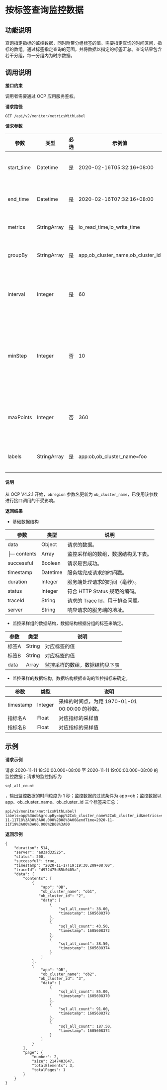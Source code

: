 按标签查询监控数据
================================

**功能说明**
-----------------------------

查询指定指标的监控数据，同时附带分组标签的值。需要指定查询的时间区间，指标的数组。通过标签指定查询的范围，并将数据以指定的标签汇总。查询结果包含若干分组，每一分组内为时序数据。

**调用说明**
-----------------------------

**接口约束**

调用者需要通过 OCP 应用服务鉴权。

**请求路径**

`GET /api/v2/monitor/metricsWithLabel`

**请求参数**

|     参数     |     类型      | 必选 |            示例值             |       描述        |
|------------|-------------|----|----------------------------|-----------------|
| start_time | Datetime    | 是  | 2020-02-16T05:32:16+08:00  | 监控数据的开始时间。      |
| end_time   | Datetime    | 是  | 2020-02-16T07:32:16+08:00  | 监控数据的结束时间。      |
| metrics    | StringArray | 是  | io_read_time,io_write_time | 监控指标的数组。        |
| groupBy    | StringArray | 是  | app,ob_cluster_name,ob_cluster_id | 监控数据的汇总标签。      |
| interval   | Integer     | 是  | 60                         | 监控数据的时间粒度，单位为秒。 |
| minStep    | Integer     | 否   | 10                         | 查询采样间隔，代表最小监控结果采样时间间隔，默认值为 0。 |
| maxPoints  | Integer     | 否   | 360                        | 监控结果最大返回点数，默认值为 1440。         |
| labels     | StringArray | 是  | app:ob,ob_cluster_name=foo        | 监控数据的过滤条件。      |

<main id="notice" type='explain'>
<h4>说明</h4>
<p>从 OCP V4.2.1 开始，<code>obregion</code> 参数名更新为 <code>ob_cluster_name</code>，已使用该参数进行接口调用的不受影响。</p>
</main>

**返回结果**

* 基础数据结构

|     参数      |    类型    |          说明           |
|-------------|----------|-----------------------|
| data        | Object   | 请求的数据。                |
| ├─ contents | Array    | 监控采样组的数组，数据结构见下表。     |
| successful  | Boolean  | 请求是否成功。               |
| timestamp   | Datetime | 服务端完成请求的时间戳。          |
| duration    | Integer  | 服务端处理请求的时间（毫秒）。       |
| status      | Integer  | 符合 HTTP Status 规范的编码。 |
| traceId     | String   | 请求的 Trace Id，用于排查问题。  |
| server      | String   | 响应请求的服务端的地址。          |

* 监控采样组的数据结构，数据结构根据分组的标签来确定。

|  参数  |   类型   |       说明        |
|------|--------|-----------------|
| 标签A  | String | 对应标签的值          |
| 标签B  | String | 对应标签的值          |
| data | Array  | 监控采样的数组，数据结构见下表 |

* 监控采样的数据结构，数据结构根据查询的监控指标来确定。

|    参数     |   类型    |                 说明                 |
|-----------|---------|------------------------------------|
| timestamp | Integer | 采样的时间点，为距 1970-01-01 00:00:00 的秒数。 |
| 指标名A      | Float   | 对应指标的采样值                           |
| 指标名B      | Float   | 对应指标的采样值                           |

**示例**
---------------------------

**请求示例**

请求 2020-11-11 18:30:00.000+08:00 至 2020-11-11 19:00:00.000+08:00 的监控数据；请求的监控指标为

`sql_all_count`

，输出监控数据的时间粒度为 1 秒；监控数据的过滤条件为 app=ob；监控数据以 app、ob_cluster_name、ob_cluster_id 三个标签来汇总：

```code
api/v2/monitor/metricsWithLabel?labels=app%3Aob&groupBy=app%2Cob_cluster_name%2Cob_cluster_id&metrics=sql_all_count&interval=1&limit=5&2020-11-11T18%3A30%3A00.000%2B08%3A00&endTime=2020-11-11T19%3A00%3A00.000%2B08%3A00
```

**返回示例**

```code
{
    "duration": 514,
    "server": "a83ad33525",
    "status": 200,
    "successful": true,
    "timestamp": "2020-11-17T19:19:30.209+08:00",
    "traceId": "d972475d85b0405a",
    "data": {
        "contents": [
            {
                "app": "OB",
                "ob_cluster_name": "ob1",
               "ob_cluster_id": "2",
                "data": [
                    {
                        "sql_all_count": 38.00,
                        "timestamp": 1605608370
                    },
                    {
                        "sql_all_count": 43.50,
                        "timestamp": 1605608372
                    },
                    {
                        "sql_all_count": 38.50,
                        "timestamp": 1605608374
                    }
                ]
            },
            {
                "app": "OB",
                "ob_cluster_name": "ob2",
               "ob_cluster_id": "3",
                "data": [
                    {
                        "sql_all_count": 85.00,
                        "timestamp": 1605608370
                    },
                    {
                        "sql_all_count": 91.00,
                        "timestamp": 1605608372
                    },
                    {
                        "sql_all_count": 187.50,
                        "timestamp": 1605608374
                    }
                ]
            }
        ],
        "page": {
            "number": 2,
            "size": 2147483647,
            "totalElements": 3,
            "totalPages": 1
        }
    }
}
```
